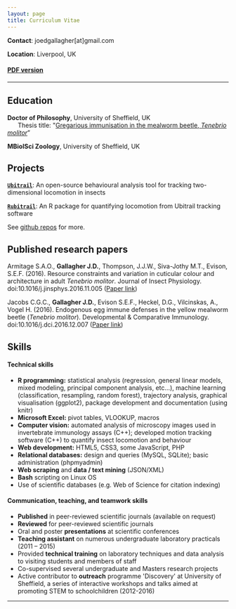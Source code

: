 ```yaml
---
layout: page
title: Curriculum Vitae
---
```


**Contact**: joedgallagher[at]gmail.com

**Location**: Liverpool, UK

#### [PDF version](http://jogall.github.io/joe_gallagher_cv.pdf)

______

Education
---------

**Doctor of Philosophy**, University of Sheffield, UK  
&nbsp;&nbsp;&nbsp;&nbsp;&nbsp;&nbsp;Thesis title: "[Gregarious immunisation in the mealworm beetle, *Tenebrio molitor*](http://etheses.whiterose.ac.uk/12275/)”

**MBiolSci Zoology**, University of Sheffield, UK


Projects
---------

**[`Ubitrail`](https://sourceforge.net/projects/ubitrail/)**: An open-source behavioural analysis tool for tracking two-dimensional locomotion in insects

**[`Rubitrail`](https://github.com/JoGall/rubitrail)**: An R package for quantifying locomotion from Ubitrail tracking software

See [github repos](https://github.com/JoGall) for more.


Published research papers
---------

Armitage S.A.O., **Gallagher J.D.**, Thompson, J.J.W., Siva-Jothy M.T., Evison, S.E.F. (2016). Resource constraints and variation in cuticular colour and architecture in adult *Tenebrio molitor*. Journal of Insect Physiology. doi:10.1016/j.jinsphys.2016.11.005 ([Paper link](https://www.researchgate.net/publication/310394762_Cuticular_colour_reflects_underlying_architecture_and_is_affected_by_a_limiting_resource))

Jacobs C.G.C., **Gallagher J.D.**, Evison S.E.F., Heckel, D.G., Vilcinskas, A., Vogel H. (2016). Endogenous egg immune defenses in the yellow mealworm beetle (*Tenebrio molitor*). Developmental & Comparative Immunology. doi:10.1016/j.dci.2016.12.007 ([Paper link](https://www.researchgate.net/publication/311993256_Endogenous_egg_immune_defenses_in_the_yellow_mealworm_beetle_Tenebrio_molitor))


Skills
---------
#### Technical skills

* **R programming:** statistical analysis (regression, general linear models, mixed modeling, principal component analysis, etc…), machine learning (classification, resampling, random forest), trajectory analysis, graphical visualisation (ggplot2), package development and documentation (using knitr)
* **Microsoft Excel:** pivot tables, VLOOKUP, macros
* **Computer vision:** automated analysis of microscopy images used in invertebrate immunology assays (C++); developed motion tracking software (C++) to quantify insect locomotion and behaviour 
* **Web development:** HTML5, CSS3, some JavaScript, PHP
* **Relational databases:** design and queries (MySQL, SQLite); basic administration (phpmyadmin)
* **Web scraping** and **data / text mining** (JSON/XML)
* **Bash** scripting on Linux OS
* Use of scientific databases (e.g. Web of Science for citation indexing)

#### Communication, teaching, and teamwork skills
* **Published** in peer-reviewed scientific journals (available on request)
* **Reviewed** for peer-reviewed scientific journals
* Oral and poster **presentations** at scientific conferences
* **Teaching assistant** on numerous undergraduate laboratory practicals
(2011 – 2015)
* Provided **technical training** on laboratory techniques and data analysis to visiting students and members of staff
* Co-supervised several undergraduate and Masters research projects
* Active contributor to **outreach** programme 'Discovery' at University of Sheffield, a series of interactive workshops and talks aimed at promoting STEM to schoolchildren (2012-2016)

------------
